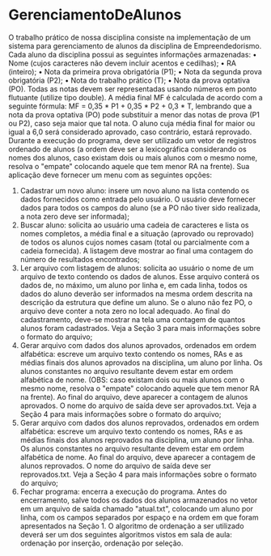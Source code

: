 # GerenciamentoDeAlunos
O trabalho prático de nossa disciplina consiste na implementação de um sistema
para gerenciamento de alunos da disciplina de Empreendedorismo. Cada aluno da
disciplina possui as seguintes informações armazenadas:
• Nome (cujos caracteres não devem incluir acentos e cedilhas);
• RA (inteiro);
• Nota da primeira prova obrigatória (P1);
• Nota da segunda prova obrigatória (P2);
• Nota do trabalho prático (T);
• Nota da prova optativa (PO).
Todas as notas devem ser representadas usando números em ponto flutuante (utilize
tipo double). A média final MF é calculada de acordo com a seguinte fórmula:
MF = 0,35 * P1 + 0,35 * P2 + 0,3 * T,
lembrando que a nota da prova optativa (PO) pode substituir a menor das notas de
prova (P1 ou P2), caso seja maior que tal nota. O aluno cuja média final for maior ou
igual a 6,0 será considerado aprovado, caso contrário, estará reprovado.
Durante a execução do programa, deve ser utilizado um vetor de registros
ordenado de alunos (a ordem deve ser a lexicográfica considerando os nomes dos
alunos, caso existam dois ou mais alunos com o mesmo nome, resolva o "empate"
colocando aquele que tem menor RA na frente). Sua aplicação deve fornecer um
menu com as seguintes opções:
1. Cadastrar um novo aluno: insere um novo aluno na lista contendo os dados
fornecidos como entrada pelo usuário. O usuário deve fornecer dados para
todos os campos do aluno (se a PO não tiver sido realizada, a nota zero deve ser
informada);
2. Buscar aluno: solicita ao usuário uma cadeia de caracteres e lista os nomes
completos, a média final e a situação (aprovado ou reprovado) de todos os
alunos cujos nomes casam (total ou parcialmente com a cadeia fornecida). A
listagem deve mostrar ao final uma contagem do número de resultados
encontrados;
3. Ler arquivo com listagem de alunos: solicita ao usuário o nome de um arquivo
de texto contendo os dados de alunos. Esse arquivo conterá os dados de, no
máximo, um aluno por linha e, em cada linha, todos os dados do aluno deverão
ser informados na mesma ordem descrita na descrição da estrutura que define
um aluno. Se o aluno não fez PO, o arquivo deve conter a nota zero no local
adequado. Ao final do cadastramento, deve-se mostrar na tela uma contagem
de quantos alunos foram cadastrados. Veja a Seção 3 para mais informações
sobre o formato do arquivo;
4. Gerar arquivo com dados dos alunos aprovados, ordenados em ordem
alfabética: escreve um arquivo texto contendo os nomes, RAs e as médias finais
dos alunos aprovados na disciplina, um aluno por linha. Os alunos constantes
no arquivo resultante devem estar em ordem alfabética de nome. (OBS: caso
existam dois ou mais alunos com o mesmo nome, resolva o "empate" colocando
aquele que tem menor RA na frente). Ao final do arquivo, deve aparecer a
contagem de alunos aprovados. O nome do arquivo de saída deve ser
aprovados.txt. Veja a Seção 4 para mais informações sobre o formato do
arquivo;
5. Gerar arquivo com dados dos alunos reprovados, ordenados em ordem
alfabética: escreve um arquivo texto contendo os nomes, RAs e as médias finais
dos alunos reprovados na disciplina, um aluno por linha. Os alunos constantes
no arquivo resultante devem estar em ordem alfabética de nome. Ao final do
arquivo, deve aparecer a contagem de alunos reprovados. O nome do arquivo
de saída deve ser reprovados.txt. Veja a Seção 4 para mais informações sobre o
formato do arquivo;
6. Fechar programa: encerra a execução do programa. Antes do encerramento,
salve todos os dados dos alunos armazenados no vetor em um arquivo de saída
chamado "atual.txt", colocando um aluno por linha, com os campos separados
por espaço e na ordem em que foram apresentados na Seção 1.
O algoritmo de ordenação a ser utilizado deverá ser um dos seguintes algoritmos vistos
em sala de aula: ordenação por inserção, ordenação por seleção.